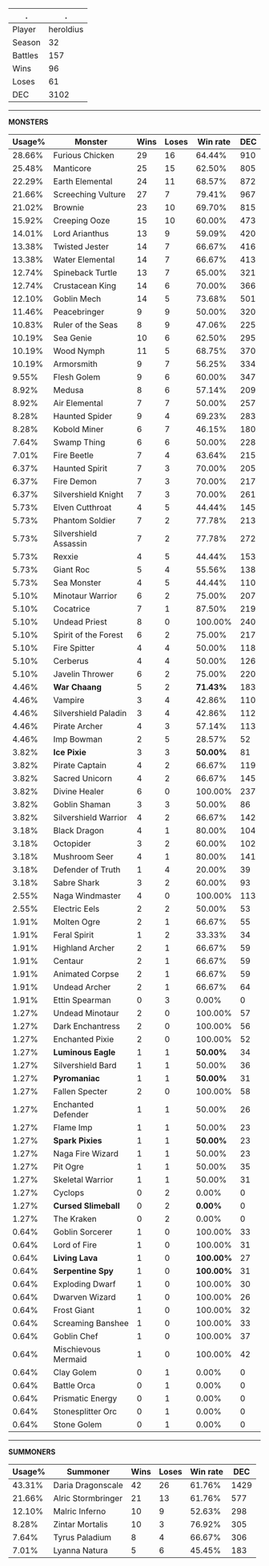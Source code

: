 .|.
|-|-
Player|heroldius
Season|32
Battles|157
Wins|96
Loses|61
DEC|3102

---
**MONSTERS**

Usage%|Monster|Wins|Loses|Win rate|DEC|
-|-|-|-|-|-|
28.66%|Furious Chicken|29|16|64.44%|910|
25.48%|Manticore|25|15|62.50%|805|
22.29%|Earth Elemental|24|11|68.57%|872|
21.66%|Screeching Vulture|27|7|79.41%|967|
21.02%|Brownie|23|10|69.70%|815|
15.92%|Creeping Ooze|15|10|60.00%|473|
14.01%|Lord Arianthus|13|9|59.09%|420|
13.38%|Twisted Jester|14|7|66.67%|416|
13.38%|Water Elemental|14|7|66.67%|413|
12.74%|Spineback Turtle|13|7|65.00%|321|
12.74%|Crustacean King|14|6|70.00%|366|
12.10%|Goblin Mech|14|5|73.68%|501|
11.46%|Peacebringer|9|9|50.00%|320|
10.83%|Ruler of the Seas|8|9|47.06%|225|
10.19%|Sea Genie|10|6|62.50%|295|
10.19%|Wood Nymph|11|5|68.75%|370|
10.19%|Armorsmith|9|7|56.25%|334|
9.55%|Flesh Golem|9|6|60.00%|347|
8.92%|Medusa|8|6|57.14%|209|
8.92%|Air Elemental|7|7|50.00%|257|
8.28%|Haunted Spider|9|4|69.23%|283|
8.28%|Kobold Miner|6|7|46.15%|180|
7.64%|Swamp Thing|6|6|50.00%|228|
7.01%|Fire Beetle|7|4|63.64%|215|
6.37%|Haunted Spirit|7|3|70.00%|205|
6.37%|Fire Demon|7|3|70.00%|217|
6.37%|Silvershield Knight|7|3|70.00%|261|
5.73%|Elven Cutthroat|4|5|44.44%|145|
5.73%|Phantom Soldier|7|2|77.78%|213|
5.73%|Silvershield Assassin|7|2|77.78%|272|
5.73%|Rexxie|4|5|44.44%|153|
5.73%|Giant Roc|5|4|55.56%|138|
5.73%|Sea Monster|4|5|44.44%|110|
5.10%|Minotaur Warrior|6|2|75.00%|207|
5.10%|Cocatrice|7|1|87.50%|219|
5.10%|Undead Priest|8|0|100.00%|240|
5.10%|Spirit of the Forest|6|2|75.00%|217|
5.10%|Fire Spitter|4|4|50.00%|118|
5.10%|Cerberus|4|4|50.00%|126|
5.10%|Javelin Thrower|6|2|75.00%|220|
4.46%|**War Chaang**|5|2|**71.43%**|183|
4.46%|Vampire|3|4|42.86%|110|
4.46%|Silvershield Paladin|3|4|42.86%|112|
4.46%|Pirate Archer|4|3|57.14%|113|
4.46%|Imp Bowman|2|5|28.57%|52|
3.82%|**Ice Pixie**|3|3|**50.00%**|81|
3.82%|Pirate Captain|4|2|66.67%|119|
3.82%|Sacred Unicorn|4|2|66.67%|145|
3.82%|Divine Healer|6|0|100.00%|237|
3.82%|Goblin Shaman|3|3|50.00%|86|
3.82%|Silvershield Warrior|4|2|66.67%|142|
3.18%|Black Dragon|4|1|80.00%|104|
3.18%|Octopider|3|2|60.00%|102|
3.18%|Mushroom Seer|4|1|80.00%|141|
3.18%|Defender of Truth|1|4|20.00%|39|
3.18%|Sabre Shark|3|2|60.00%|93|
2.55%|Naga Windmaster|4|0|100.00%|113|
2.55%|Electric Eels|2|2|50.00%|53|
1.91%|Molten Ogre|2|1|66.67%|55|
1.91%|Feral Spirit|1|2|33.33%|34|
1.91%|Highland Archer|2|1|66.67%|59|
1.91%|Centaur|2|1|66.67%|59|
1.91%|Animated Corpse|2|1|66.67%|59|
1.91%|Undead Archer|2|1|66.67%|64|
1.91%|Ettin Spearman|0|3|0.00%|0|
1.27%|Undead Minotaur|2|0|100.00%|57|
1.27%|Dark Enchantress|2|0|100.00%|56|
1.27%|Enchanted Pixie|2|0|100.00%|52|
1.27%|**Luminous Eagle**|1|1|**50.00%**|34|
1.27%|Silvershield Bard|1|1|50.00%|36|
1.27%|**Pyromaniac**|1|1|**50.00%**|31|
1.27%|Fallen Specter|2|0|100.00%|58|
1.27%|Enchanted Defender|1|1|50.00%|26|
1.27%|Flame Imp|1|1|50.00%|23|
1.27%|**Spark Pixies**|1|1|**50.00%**|23|
1.27%|Naga Fire Wizard|1|1|50.00%|23|
1.27%|Pit Ogre|1|1|50.00%|35|
1.27%|Skeletal Warrior|1|1|50.00%|31|
1.27%|Cyclops|0|2|0.00%|0|
1.27%|**Cursed Slimeball**|0|2|**0.00%**|0|
1.27%|The Kraken|0|2|0.00%|0|
0.64%|Goblin Sorcerer|1|0|100.00%|33|
0.64%|Lord of Fire|1|0|100.00%|31|
0.64%|**Living Lava**|1|0|**100.00%**|27|
0.64%|**Serpentine Spy**|1|0|**100.00%**|31|
0.64%|Exploding Dwarf|1|0|100.00%|30|
0.64%|Dwarven Wizard|1|0|100.00%|26|
0.64%|Frost Giant|1|0|100.00%|32|
0.64%|Screaming Banshee|1|0|100.00%|33|
0.64%|Goblin Chef|1|0|100.00%|37|
0.64%|Mischievous Mermaid|1|0|100.00%|42|
0.64%|Clay Golem|0|1|0.00%|0|
0.64%|Battle Orca|0|1|0.00%|0|
0.64%|Prismatic Energy|0|1|0.00%|0|
0.64%|Stonesplitter Orc|0|1|0.00%|0|
0.64%|Stone Golem|0|1|0.00%|0|

---
**SUMMONERS**

Usage%|Summoner|Wins|Loses|Win rate|DEC|
-|-|-|-|-|-|
43.31%|Daria Dragonscale|42|26|61.76%|1429|
21.66%|Alric Stormbringer|21|13|61.76%|577|
12.10%|Malric Inferno|10|9|52.63%|298|
8.28%|Zintar Mortalis|10|3|76.92%|305|
7.64%|Tyrus Paladium|8|4|66.67%|306|
7.01%|Lyanna Natura|5|6|45.45%|183|
